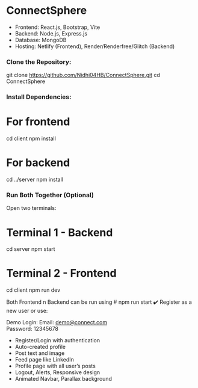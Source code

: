 # ConnectSphere

- Frontend: React.js, Bootstrap, Vite
- Backend: Node.js, Express.js
- Database: MongoDB
- Hosting: Netlify (Frontend), Render/Renderfree/Glitch (Backend)

### Clone the Repository:
git clone https://github.com/Nidhi04HB/ConnectSphere.git
cd ConnectSphere

### Install Dependencies:
# For frontend
cd client
npm install

# For backend
cd ../server
npm install

### Run Both Together (Optional)
Open two terminals:
# Terminal 1 - Backend
cd server
npm start

# Terminal 2 - Frontend
cd client
npm run dev

Both Frontend n Backend can be run using # npm run start
✔️ Register as a new user or use:

Demo Login:
Email: demo@connect.com  
Password: 12345678


- Register/Login with authentication
- Auto-created profile
- Post text and image
- Feed page like LinkedIn
- Profile page with all user’s posts
- Logout, Alerts, Responsive design
- Animated Navbar, Parallax background


